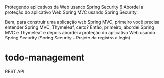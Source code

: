 Protegendo aplicativos da Web usando Spring Security 6
Abordei a proteção do aplicativo Web Spring MVC usando Spring Security.

Bem, para construir uma aplicação web Spring MVC, primeiro você precisa entender Spring MVC, Thymeleaf, certo? Então, primeiro, abordei Spring MVC e Thymeleaf e depois abordei a proteção do aplicativo Web usando Spring Security (Spring Security - Projeto de registro e login).


# todo-management
REST API
